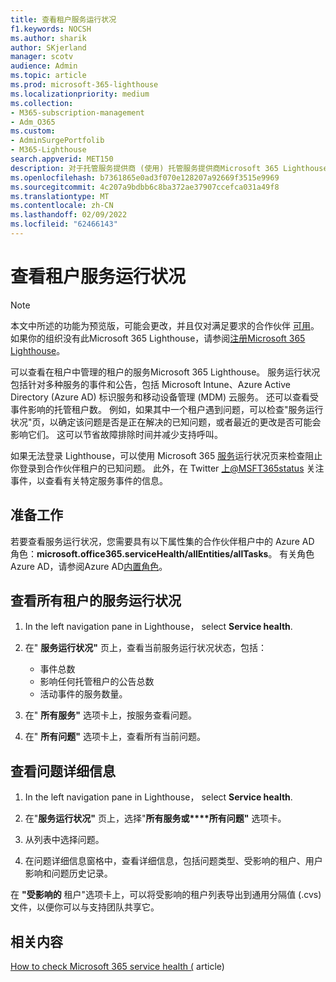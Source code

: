 ```yaml
---
title: 查看租户服务运行状况
f1.keywords: NOCSH
ms.author: sharik
author: SKjerland
manager: scotv
audience: Admin
ms.topic: article
ms.prod: microsoft-365-lighthouse
ms.localizationpriority: medium
ms.collection:
- M365-subscription-management
- Adm_O365
ms.custom:
- AdminSurgePortfolib
- M365-Lighthouse
search.appverid: MET150
description: 对于托管服务提供商 (使用) 托管服务提供商Microsoft 365 Lighthouse，了解如何查看租户服务运行状况。
ms.openlocfilehash: b7361865e0ad3f070e128207a92669f3515e9969
ms.sourcegitcommit: 4c207a9bdbb6c8ba372ae37907ccefca031a49f8
ms.translationtype: MT
ms.contentlocale: zh-CN
ms.lasthandoff: 02/09/2022
ms.locfileid: "62466143"
---
```

# <a name="view-tenant-service-health"></a>查看租户服务运行状况

> [!NOTE]
> 本文中所述的功能为预览版，可能会更改，并且仅对满足要求的合作伙伴 [可用](m365-lighthouse-requirements.md)。 如果你的组织没有此Microsoft 365 Lighthouse，请参阅[注册Microsoft 365 Lighthouse](m365-lighthouse-sign-up.md)。

可以查看在租户中管理的租户的服务Microsoft 365 Lighthouse。 服务运行状况包括针对多种服务的事件和公告，包括 Microsoft Intune、Azure Active Directory (Azure AD) 标识服务和移动设备管理 (MDM) 云服务。 还可以查看受事件影响的托管租户数。 例如，如果其中一个租户遇到问题，可以检查"服务运行状况"页，以确定该问题是否是正在解决的已知问题，或者最近的更改是否可能会影响它们。 这可以节省故障排除时间并减少支持呼叫。

如果无法登录 Lighthouse，可以使用 Microsoft 365 [服务](https://status.office365.com/)运行状况页来检查阻止你登录到合作伙伴租户的已知问题。 此外，在 Twitter [上@MSFT365status](https://twitter.com/MSFT365Status) 关注事件，以查看有关特定服务事件的信息。

## <a name="before-you-begin"></a>准备工作

若要查看服务运行状况，您需要具有以下属性集的合作伙伴租户中的 Azure AD 角色：**microsoft.office365.serviceHealth/allEntities/allTasks**。 有关角色Azure AD，请参阅Azure AD[内置角色](/azure/active-directory/roles/permissions-reference)。

## <a name="view-service-health-status-for-all-tenants"></a>查看所有租户的服务运行状况

1. In the left navigation pane in Lighthouse， select **Service health**.

2. 在" **服务运行状况"** 页上，查看当前服务运行状况状态，包括：

   -   事件总数
   -   影响任何托管租户的公告总数
   -   活动事件的服务数量。

3. 在" **所有服务"** 选项卡上，按服务查看问题。

4. 在" **所有问题"** 选项卡上，查看所有当前问题。

## <a name="review-issue-details"></a>查看问题详细信息

1. In the left navigation pane in Lighthouse， select **Service health**.

2. 在"**服务运行状况"** 页上，选择"**所有服务或****所有问题"** 选项卡。

3. 从列表中选择问题。

4. 在问题详细信息窗格中，查看详细信息，包括问题类型、受影响的租户、用户影响和问题历史记录。

在 **"受影响的** 租户"选项卡上，可以将受影响的租户列表导出到通用分隔值 (.cvs) 文件，以便你可以与支持团队共享它。

## <a name="related-content"></a>相关内容
[How to check Microsoft 365 service health (](/microsoft-365/enterprise/view-service-health) article) 
